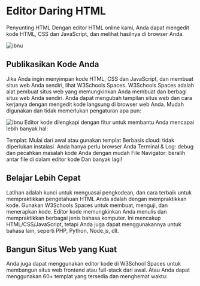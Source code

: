 # Editor Daring HTML
Penyunting HTML
Dengan editor HTML online kami, Anda dapat mengedit kode HTML, CSS dan JavaScript, dan melihat hasilnya di browser Anda.

![ibnu](https://github.com/uin-unit/docs-html/blob/main/images/editor%201.png)
## Publikasikan Kode Anda
Jika Anda ingin menyimpan kode HTML, CSS dan JavaScript, dan membuat situs web Anda sendiri, lihat W3Schools Spaces.
W3Schools Spaces adalah alat pembuat situs web yang memungkinkan Anda membuat dan berbagi situs web Anda sendiri.
Anda dapat mengubah tampilan situs web dan cara kerjanya dengan mengedit kode langsung di browser web Anda.
Mudah digunakan dan tidak memerlukan pengaturan apa pun:

![ibnu](https://github.com/uin-unit/docs-html/blob/main/images/editor%202.png)
Editor kode dilengkapi dengan fitur untuk membantu Anda mencapai lebih banyak hal:

Templat: Mulai dari awal atau gunakan templat
Berbasis cloud: tidak diperlukan instalasi. Anda hanya perlu browser Anda
Terminal & Log: debug dan pecahkan masalah kode Anda dengan mudah
File Navigator: beralih antar file di dalam editor kode
Dan banyak lagi!
## Belajar Lebih Cepat
Latihan adalah kunci untuk menguasai pengkodean, dan cara terbaik untuk mempraktikkan pengetahuan HTML Anda adalah dengan mempraktikkan kode.
Gunakan W3Schools Spaces untuk membuat, menguji, dan menerapkan kode.
Editor kode memungkinkan Anda menulis dan mempraktikkan berbagai jenis bahasa komputer. Ini mencakup HTML/CSS/JavaScript, tetapi Anda juga dapat menggunakannya untuk bahasa lain, seperti PHP, Python, Node.js, dll.
## Bangun Situs Web yang Kuat
Anda juga dapat menggunakan editor kode di W3School Spaces untuk membangun situs web frontend atau full-stack dari awal.
Atau Anda dapat menggunakan 60+ templat yang tersedia dan menghemat waktu:
